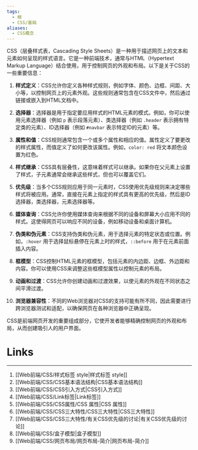 ```yaml
---
tags:
  - 根
  - CSS/基础
aliases:
  - CSS概念
---
```

CSS（层叠样式表，Cascading Style Sheets）是一种用于描述网页上的文本和元素如何呈现的样式语言。它是一种前端技术，通常与HTML（Hypertext Markup Language）结合使用，用于控制网页的外观和布局。以下是关于CSS的一些重要信息：

1. **样式定义**：CSS允许你定义各种样式规则，例如字体、颜色、边框、间距、大小等，以控制网页上的元素外观。这些规则通常包含在CSS文件中，然后通过链接或嵌入到HTML文档中。

2. **选择器**：选择器是用于指定要应用样式的HTML元素的模式。例如，你可以使用元素选择器（例如 `p` 表示段落元素）、类选择器（例如 `.header` 表示拥有特定类的元素）、ID选择器（例如 `#navbar` 表示特定ID的元素）等。

3. **属性和值**：CSS规则通常包含一个或多个属性和相应的值。属性定义了要更改的样式属性，而值定义了如何更改该属性。例如，`color: red` 将文本颜色设置为红色。

4. **样式继承**：CSS具有层叠性，这意味着样式可以继承。如果你在父元素上设置了样式，子元素通常会继承这些样式，但也可以覆盖它们。

5. **优先级**：当多个CSS规则应用于同一元素时，CSS使用优先级规则来决定哪些样式将被应用。通常，直接在元素上指定的样式具有更高的优先级，然后是ID选择器，类选择器，元素选择器等。

6. **媒体查询**：CSS允许你使用媒体查询来根据不同的设备和屏幕大小应用不同的样式。这使得网页可以响应不同的设备，例如移动设备和桌面计算机。

7. **伪类和伪元素**：CSS支持伪类和伪元素，用于选择元素的特定状态或位置。例如，`:hover` 用于选择鼠标悬停在元素上时的样式，`::before` 用于在元素前面插入内容。

8. **框模型**：CSS控制HTML元素的框模型，包括元素的内边距、边框、外边距和内容。你可以使用CSS来调整这些框模型属性以控制元素的布局。

9. **动画和过渡**：CSS允许你创建动画和过渡效果，以使元素的外观在不同状态之间平滑过渡。

10. **浏览器兼容性**：不同的Web浏览器对CSS的支持可能有所不同，因此需要进行跨浏览器测试和适配，以确保网页在各种浏览器中正确呈现。

CSS是前端网页开发的重要组成部分，它使开发者能够精确控制网页的外观和布局，从而创建吸引人的用户界面。

# Links
---
1. [[Web前端/CSS/样式标签 style|样式标签 style]]
2. [[Web前端/CSS/CSS基本语法结构|CSS基本语法结构]]
3. [[Web前端/CSS/CSS引入方式|CSS引入方式]]
4. [[Web前端/CSS/Link标签|Link标签]]
5. [[Web前端/CSS/CSS属性/CSS 属性|CSS 属性]]
6. [[Web前端/CSS/CSS三大特性/CSS三大特性|CSS三大特性]]
7. [[Web前端/CSS/CSS三大特性/有关CSS优先级的讨论|有关CSS优先级的讨论]]
8. [[Web前端/CSS/盒子模型|盒子模型]]
9. [[Web前端/CSS/网页布局/网页布局-简介|网页布局-简介]]
